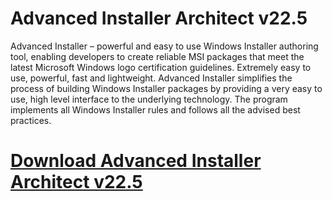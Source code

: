 # Advanced Installer Architect v22.5

Advanced Installer – powerful and easy to use Windows Installer authoring tool, enabling developers to create reliable MSI packages that meet the latest Microsoft Windows logo certification guidelines. Extremely easy to use, powerful, fast and lightweight. Advanced Installer simplifies the process of building Windows Installer packages by providing a very easy to use, high level interface to the underlying technology. The program implements all Windows Installer rules and follows all the advised best practices.

# [Download Advanced Installer Architect v22.5](https://developer.team/misc-development/35365-advanced-installer-architect-v225.html)

